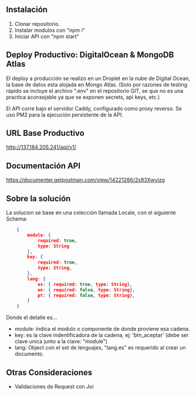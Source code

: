 
## Instalación

1. Clonar repositorio.
2. Instalar modulos con "npm i" 
3. Iniciar API con "npm start"

## Deploy Productivo: DigitalOcean & MongoDB Atlas

El deploy a producción se realizo en un Droplet en la nube de Digital Ocean, la base de datos esta alojada en Mongo Atlas. (Solo por razones de testing rápido se incluye el archivo ".env" en el repositorio GIT, se que no es una practica aconsejable ya que se exponen secrets, api keys, etc.)

El API corre bajo el servidor Caddy, configurado como proxy reverso. Se uso PM2 para la ejecución persistente de la API.

## URL Base Productivo
http://137.184.205.241/api/v1/

## Documentación API
https://documenter.getpostman.com/view/14221286/2s93Xwyizg

## Sobre la solución

La solucion se base en una colección llamada Locale, con el siguiente Schema:

```json
    {
        module: {
            required: true,
            type: String
        },
        key: {
            required: true,
            type: String,        
        },
        lang: {
            es: { required: true, type: String},        
            en: { required: false, type: String},
            pt: { required: false, type: String},           
        }
    }
```

Donde el detalle es...

- module: indica el modulo o componente de donde proviene esa cadena.
- key: es la clave indentificadora de la cadena, ej: 'btn_aceptar' (debe ser clave unica junto a la clave: "module")
- lang: Object con el set de lenguajes, "lang.es" es requerido al crear un documento.

## Otras Consideraciones

- Validaciones de Request con Joi